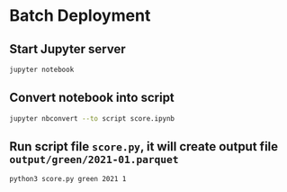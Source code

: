 # Batch Deployment

## Start Jupyter server
```bash
jupyter notebook
```
## Convert notebook into script
```bash
jupyter nbconvert --to script score.ipynb
```

## Run script file `score.py`, it will create output file `output/green/2021-01.parquet`
```bash
python3 score.py green 2021 1
```
